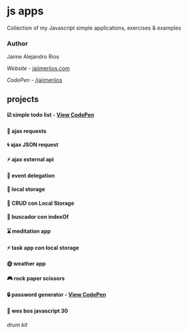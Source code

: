 # js apps

Collection of my Javascript simple applications, exercises & examples

### Author

Jaime Alejandro Rios

_Website_ - [jaiimeriios.com](https://jaiimeriios.com/)

_CodePen_ - [/jaiimeriios](https://codepen.io/jaiimeriios/)

## projects

#### :ballot_box_with_check: simple todo list - [View CodePen](https://codepen.io/jaiimeriios/pen/PLzmLJ)

#### :japanese_goblin: ajax requests

#### :cyclone: ajax JSON request

#### :zap: ajax external api

#### :deciduous_tree: event delegation

#### :floppy_disk: local storage

#### :balloon: CRUD con Local Storage

#### :ear_of_rice: buscador con indexOf

#### :hourglass: meditation app

#### :zap: task app con local storage

#### :sun_with_face: weather app

#### :video_game: rock paper scissors

#### :lock: password generator - [View CodePen](https://codepen.io/jaiimeriios/pen/KjQxpP)

#### :crown: wes bos javascript 30
###### drum kit